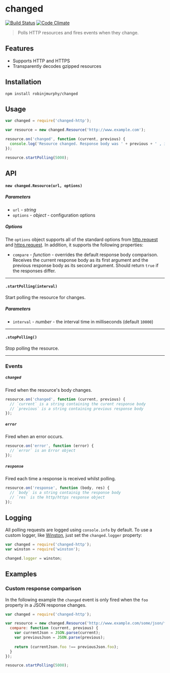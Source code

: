 # changed

[![Build Status](https://travis-ci.org/robinjmurphy/changed.png?branch=master)](https://travis-ci.org/robinjmurphy/changed) [![Code Climate](https://codeclimate.com/github/robinjmurphy/changed.png)](https://codeclimate.com/github/robinjmurphy/changed)

> Polls HTTP resources and fires events when they change.

## Features

* Supports HTTP and HTTPS
* Transparently decodes gzipped resources

## Installation

```
npm install robinjmurphy/changed
```

## Usage

```javascript
var changed = require('changed-http');

var resource = new changed.Resource('http://www.example.com');

resource.on('changed', function (current, previous) {
  console.log('Resource changed. Response body was ' + previous + ' , is now ' + current + '.');
});

resource.startPolling(5000);
```

## API

#### `new changed.Resource(url, options)`

##### Parameters

* `url` - _string_
* `options` - _object_ - configuration options

##### Options

The `options` object supports all of the standard options from [http.request](http://nodejs.org/api/http.html#http_http_request_options_callback) and [https.request](http://nodejs.org/api/https.html#https_https_request_options_callback). In addition, it supports the following properties:

* `compare` - _function_ - overrides the default response body comparison. Receives the current response body as its first argument and the previous response body as its second argument. Should return `true` if the responses differ.

---

#### `.startPolling(interval)`

Start polling the resource for changes.

##### Parameters

* `interval` - _number_ - the interval time in milliseconds (default `10000`)

---

#### `.stopPolling()`

Stop polling the resource.

---

### Events

##### `changed`

Fired when the resource's body changes.

```javascript
resource.on('changed', function (current, previous) {
  // `current` is a string containing the curent response body
  // `previous` is a string containing previous response body 
});
```

##### `error`

Fired when an error occurs.

```javascript
resource.on('error', function (error) {
  // `error` is an Error object
});
```

##### `response`

Fired each time a response is received whilst polling.

```javascript
resource.on('response', function (body, res) {
  // `body` is a string containig the response body
  // `res` is the http/https response object
});
```

## Logging

All polling requests are logged using `console.info` by default. To use a custom logger, like [Winston](https://github.com/flatiron/winston), just set the `changed.logger` property:

```javascript
var changed = require('changed-http');
var winston = require('winston');

changed.logger = winston;
```

## Examples

### Custom response comparison

In the following example the `changed` event is only fired when the `foo` property in a JSON response changes.

```javascript
var changed = require('changed-http');

var resource = new changed.Resource('http://www.example.com/some/json/file.json', {
  compare: function (current, previous) {
    var currentJson = JSON.parse(current);
    var previousJson = JSON.parse(previous);
    
    return (currentJson.foo !== previousJson.foo);
  }
});

resource.startPolling(5000);
```
